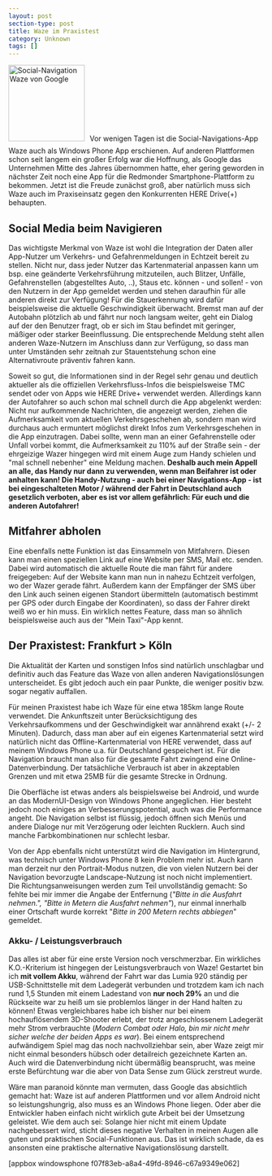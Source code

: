 ```yaml
---
layout: post
section-type: post
title: Waze im Praxistest
category: Unknown
tags: []
---
```

<img class="alignleft size-thumbnail wp-image-6950" style="margin-right: 10px; margin-bottom: 10px;" alt="Social-Navigation Waze von Google" src="http://anheledirwp.blob.core.windows.net/wordpress/2013/11/f9eddd98-7126-4f41-8371-9fd2e22c6a77-150x150.png" width="150" height="150" />Vor wenigen Tagen ist die Social-Navigations-App Waze auch als Windows Phone App erschienen. Auf anderen Plattformen schon seit langem ein großer Erfolg war die Hoffnung, als Google das Unternehmen Mitte des Jahres übernommen hatte, eher gering geworden in nächster Zeit noch eine App für die Redmonder Smartphone-Plattform zu bekommen. Jetzt ist die Freude zunächst groß, aber natürlich muss sich Waze auch im Praxiseinsatz gegen den Konkurrenten HERE Drive(+) behaupten.
<h2>Social Media beim Navigieren</h2>
Das wichtigste Merkmal von Waze ist wohl die Integration der Daten aller App-Nutzer um Verkehrs- und Gefahrenmeldungen in Echtzeit bereit zu stellen. Nicht nur, dass jeder Nutzer das Kartenmaterial anpassen kann um bsp. eine geänderte Verkehrsführung mitzuteilen, auch Blitzer, Unfälle, Gefahrenstellen (abgestelltes Auto, ..), Staus etc. können - und sollen! - von den Nutzern in der App gemeldet werden und stehen daraufhin für alle anderen direkt zur Verfügung! Für die Stauerkennung wird dafür beispielsweise die aktuelle Geschwindigkeit überwacht. Bremst man auf der Autobahn plötzlich ab und fährt nur noch langsam weiter, geht ein Dialog auf der den Benutzer fragt, ob er sich im Stau befindet mit geringer, mäßiger oder starker Beeinflussung. Die entsprechende Meldung steht allen anderen Waze-Nutzern im Anschluss dann zur Verfügung, so dass man unter Umständen sehr zeitnah zur Stauentstehung schon eine Alternativroute präventiv fahren kann.

Soweit so gut, die Informationen sind in der Regel sehr genau und deutlich aktueller als die offiziellen Verkehrsfluss-Infos die beispielsweise TMC sendet oder von Apps wie HERE Drive+ verwendet werden. Allerdings kann der Autofahrer so auch schon mal schnell durch die App abgelenkt werden: Nicht nur aufkommende Nachrichten, die angezeigt werden, ziehen die Aufmerksamkeit vom aktuellen Verkehrsgeschehen ab, sondern man wird durchaus auch ermuntert möglichst direkt Infos zum Verkehrsgeschehen in die App einzutragen. Dabei sollte, wenn man an einer Gefahrenstelle oder Unfall vorbei kommt, die Aufmerksamkeit zu 110% auf der Straße sein - der ehrgeizige Wazer hingegen wird mit einem Auge zum Handy schielen und "mal schnell nebenher" eine Meldung machen. <strong>Deshalb auch mein Appell an alle, das Handy nur dann zu verwenden, wenn man Beifahrer ist oder anhalten kann! Die Handy-Nutzung - auch bei einer Navigations-App - ist bei eingeschalteten Motor / während der Fahrt in Deutschland auch gesetzlich verboten, aber es ist vor allem gefährlich: Für euch und die anderen Autofahrer!</strong>
<h2>Mitfahrer abholen</h2>
Eine ebenfalls nette Funktion ist das Einsammeln von Mitfahrern. Diesen kann man einen speziellen Link auf eine Website per SMS, Mail etc. senden. Dabei wird automatisch die aktuelle Route die man fährt für andere freigegeben: Auf der Website kann man nun in nahezu Echtzeit verfolgen, wo der Wazer gerade fährt. Außerdem kann der Empfänger der SMS über den Link auch seinen eigenen Standort übermitteln (automatisch bestimmt per GPS oder durch Eingabe der Koordinaten), so dass der Fahrer direkt weiß wo er hin muss. Ein wirklich nettes Feature, dass man so ähnlich beispielsweise auch aus der "Mein Taxi"-App kennt.
<h2>Der Praxistest: Frankfurt &gt; Köln</h2>
Die Aktualität der Karten und sonstigen Infos sind natürlich unschlagbar und definitiv auch das Feature das Waze von allen anderen Navigationslösungen unterscheidet. Es gibt jedoch auch ein paar Punkte, die weniger positiv bzw. sogar negativ auffallen.

Für meinen Praxistest habe ich Waze für eine etwa 185km lange Route verwendet. Die Ankunftszeit unter Berücksichtigung des Verkehrsaufkommens und der Geschwindigkeit war annährend exakt (+/- 2 Minuten). Dadurch, dass man aber auf ein eigenes Kartenmaterial setzt wird natürlich nicht das Offline-Kartenmaterial von HERE verwendet, dass auf meinem Windows Phone u.a. für Deutschland gespeichert ist. Für die Navigation braucht man also für die gesamte Fahrt zwingend eine Online-Datenverbindung. Der tatsächliche Verbrauch ist aber in akzeptablen Grenzen und mit etwa 25MB für die gesamte Strecke in Ordnung.

Die Oberfläche ist etwas anders als beispielsweise bei Android, und wurde an das ModernUI-Design von Windows Phone angeglichen. Hier besteht jedoch noch einiges an Verbesserungspotential, auch was die Performance angeht. Die Navigation selbst ist flüssig, jedoch öffnen sich Menüs und andere Dialoge nur mit Verzögerung oder leichten Rucklern. Auch sind manche Farbkombinationen nur schlecht lesbar.

Von der App ebenfalls nicht unterstützt wird die Navigation im Hintergrund, was technisch unter Windows Phone 8 kein Problem mehr ist. Auch kann man derzeit nur den Portrait-Modus nutzen, die von vielen Nutzern bei der Navigation bevorzugte Landscape-Nutzung ist noch nicht implementiert. Die Richtungsanweisungen werden zum Teil unvollständig gemacht: So fehlte bei mir immer die Angabe der Entfernung (<em>"Bitte in die Ausfahrt nehmen.", "Bitte in Metern die Ausfahrt nehmen"</em>), nur einmal innerhalb einer Ortschaft wurde korrekt "<em>Bitte in 200 Metern rechts abbiegen</em>" gemeldet.
<h3>Akku- / Leistungsverbrauch</h3>
Das alles ist aber für eine erste Version noch verschmerzbar. Ein wirkliches K.O.-Kriterium ist hingegen der Leistungsverbrauch von Waze! Gestartet bin ich <strong>mit vollem Akku</strong>, während der Fahrt war das Lumia 920 ständig per USB-Schnittstelle mit dem Ladegerät verbunden und trotzdem kam ich nach rund 1,5 Stunden mit einem Ladestand von <strong>nur noch 29%</strong> an und die Rückseite war zu heiß um sie problemlos länger in der Hand halten zu können! Etwas vergleichbares habe ich bisher nur bei einem hochauflösendem 3D-Shooter erlebt, der trotz angeschlossenem Ladegerät mehr Strom verbrauchte (<em>Modern Combat oder Halo, bin mir nicht mehr sicher welche der beiden Apps es war</em>). Bei einem entsprechend aufwändigem Spiel mag das noch nachvollziehbar sein, aber Waze zeigt mir nicht einmal besonders hübsch oder detailreich gezeichnete Karten an. Auch wird die Datenverbindung nicht übermäßig beansprucht, was meine erste Befürchtung war die aber von Data Sense zum Glück zerstreut wurde.

Wäre man paranoid könnte man vermuten, dass Google das absichtlich gemacht hat: Waze ist auf anderen Plattformen und vor allem Android nicht so leistungshungrig, also muss es an Windows Phone liegen. Oder aber die Entwickler haben einfach nicht wirklich gute Arbeit bei der Umsetzung geleistet. Wie dem auch sei: Solange hier nicht mit einem Update nachgebessert wird, sticht dieses negative Verhalten in meinen Augen alle guten und praktischen Social-Funktionen aus. Das ist wirklich schade, da es ansonsten eine praktische alternative Navigationslösung darstellt.

[appbox windowsphone f07f83eb-a8a4-49fd-8946-c67a9349e062]
